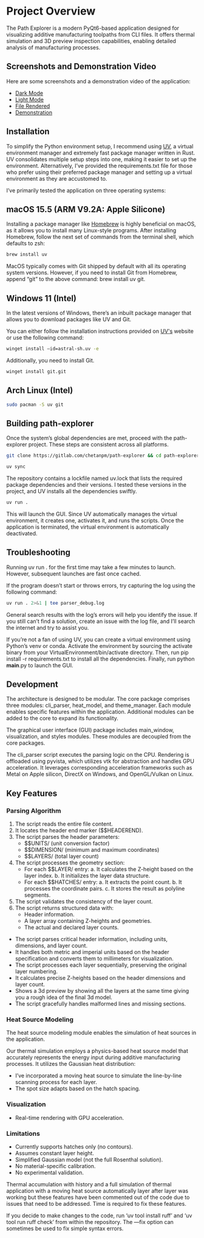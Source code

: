 # Project Overview

The Path Explorer is a modern PyQt6-based application designed for visualizing additive manufacturing toolpaths from CLI files. It offers thermal simulation and 3D preview inspection capabilities, enabling detailed analysis of manufacturing processes.

## Screenshots and Demonstration Video

Here are some screenshots and a demonstration video of the application:

- [Dark Mode](Demonstration/Dark_mode.png)
- [Light Mode](Demonstration/Light_mode.png)
- [File Rendered](Demonstration/Animation.png)
- [Demonstration](Demonstration/Video.mov)

## Installation

To simplify the Python environment setup, I recommend using [UV](https://docs.astral.sh/uv/), a virtual environment manager and extremely fast package manager written in Rust. UV consolidates multiple setup steps into one, making it easier to set up the environment. Alternatively, I’ve provided the requirements.txt file for those who prefer using their preferred package manager and setting up a virtual environment as they are accustomed to.

I’ve primarily tested the application on three operating systems:

## macOS 15.5 (ARM V9.2A: Apple Silicone)

Installing a package manager like [Homebrew](https://brew.sh) is highly beneficial on macOS, as it allows you to install many Linux-style programs. After installing Homebrew, follow the next set of commands from the terminal shell, which defaults to zsh:

```zsh
brew install uv
```

MacOS typically comes with Git shipped by default with all its operating system versions. However, if you need to install Git from Homebrew, append “git” to the above command: brew install uv git.

## Windows 11 (Intel)

In the latest versions of Windows, there’s an inbuilt package manager that allows you to download packages like UV and Git.

You can either follow the installation instructions provided on [UV's](https://docs.astral.sh/uv/) website or use the following command:

```bash
winget install —id=astral-sh.uv -e
```

Additionally, you need to install Git.

```bash
winget install git.git
```

## Arch Linux (Intel)

```bash
sudo pacman -S uv git
```

## Building path-explorer

Once the system’s global dependencies are met, proceed with the path-explorer project. These steps are consistent across all platforms.

```zsh
git clone https://gitlab.com/chetanpm/path-explorer && cd path-explorer
```

```zsh
uv sync
```

The repository contains a lockfile named uv.lock that lists the required package dependencies and their versions. I tested these versions in the project, and UV installs all the dependencies swiftly.

```zsh
uv run .
```

This will launch the GUI. Since UV automatically manages the virtual environment, it creates one, activates it, and runs the scripts. Once the application is terminated, the virtual environment is automatically deactivated.

## Troubleshooting

Running uv run . for the first time may take a few minutes to launch. However, subsequent launches are fast once cached.

If the program doesn’t start or throws errors, try capturing the log using the following command:

```zsh
uv run . 2>&1 | tee parser_debug.log
```

General search results with the log’s errors will help you identify the issue. If you still can’t find a solution, create an issue with the log file, and I’ll search the internet and try to assist you.

If you’re not a fan of using UV, you can create a virtual environment using Python’s venv or conda. Activate the environment by sourcing the activate binary from your VirtualEnvironment/bin/activate directory. Then, run pip install -r requirements.txt to install all the dependencies. Finally, run python __main__.py to launch the GUI.

## Development

The architecture is designed to be modular. The core package comprises three modules: cli_parser, heat_model, and theme_manager. Each module enables specific features within the application. Additional modules can be added to the core to expand its functionality.

The graphical user interface (GUI) package includes main_window, visualization, and styles modules. These modules are decoupled from the core packages.

The cli_parser script executes the parsing logic on the CPU. Rendering is offloaded using pyvista, which utilizes vtk for abstraction and handles GPU acceleration. It leverages corresponding acceleration frameworks such as Metal on Apple silicon, DirectX on Windows, and OpenGL/Vulkan on Linux.

## Key Features

### Parsing Algorithm

1. The script reads the entire file content.
2. It locates the header end marker ($$HEADEREND).
3. The script parses the header parameters:
   - $$UNITS/ (unit conversion factor)
   - $$DIMENSION/ (minimum and maximum coordinates)
   - $$LAYERS/ (total layer count)
4. The script processes the geometry section:
   - For each $$LAYER/ entry:
     a. It calculates the Z-height based on the layer index.
     b. It initializes the layer data structure.
   - For each $$HATCHES/ entry:
     a. It extracts the point count.
     b. It processes the coordinate pairs.
     c. It stores the result as polyline segments.
5. The script validates the consistency of the layer count.
6. The script returns structured data with:
   - Header information.
   - A layer array containing Z-heights and geometries.
   - The actual and declared layer counts.

- The script parses critical header information, including units, dimensions, and layer count.
- It handles both metric and imperial units based on the header specification and converts them to millimeters for visualization.
- The script processes each layer sequentially, preserving the original layer numbering.
- It calculates precise Z-heights based on the header dimensions and layer count.
- Shows a 3d preview by showing all the layers at the same time giving you a rough idea of the final 3d model.
- The script gracefully handles malformed lines and missing sections.

### Heat Source Modeling

The heat source modeling module enables the simulation of heat sources in the application.

Our thermal simulation employs a physics-based heat source model that accurately represents the energy input during additive manufacturing processes. It utilizes the Gaussian heat distribution:

- I’ve incorporated a moving heat source to simulate the line-by-line scanning process for each layer.
- The spot size adapts based on the hatch spacing.

### Visualization

- Real-time rendering with GPU acceleration.

### Limitations

- Currently supports hatches only (no contours).
- Assumes constant layer height.
- Simplified Gaussian model (not the full Rosenthal solution).
- No material-specific calibration.
- No experimental validation.

Thermal accumulation with history and a full simulation of thermal application with a moving heat source automatically layer after layer was working but these features have been commented out of the code due to issues that need to be addressed. Time is required to fix these features.

If you decide to make changes to the code, run ‘uv tool install ruff’ and ‘uv tool run ruff check’ from within the repository. The —fix option can sometimes be used to fix simple syntax errors.
